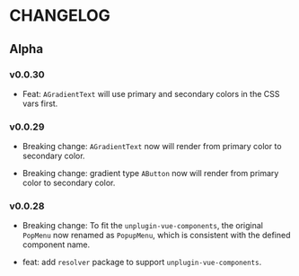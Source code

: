 # CHANGELOG

## Alpha

### v0.0.30

- Feat: `AGradientText` will use primary and secondary colors in the CSS vars first.

### v0.0.29

- Breaking change: `AGradientText` now will render from primary color to secondary color.

- Breaking change: gradient type `AButton` now will render from primary color to secondary color.

### v0.0.28

- Breaking change: To fit the `unplugin-vue-components`, the original `PopMenu` now renamed as `PopupMenu`, which is consistent with the defined component name.

- feat: add `resolver` package to support `unplugin-vue-components`.
